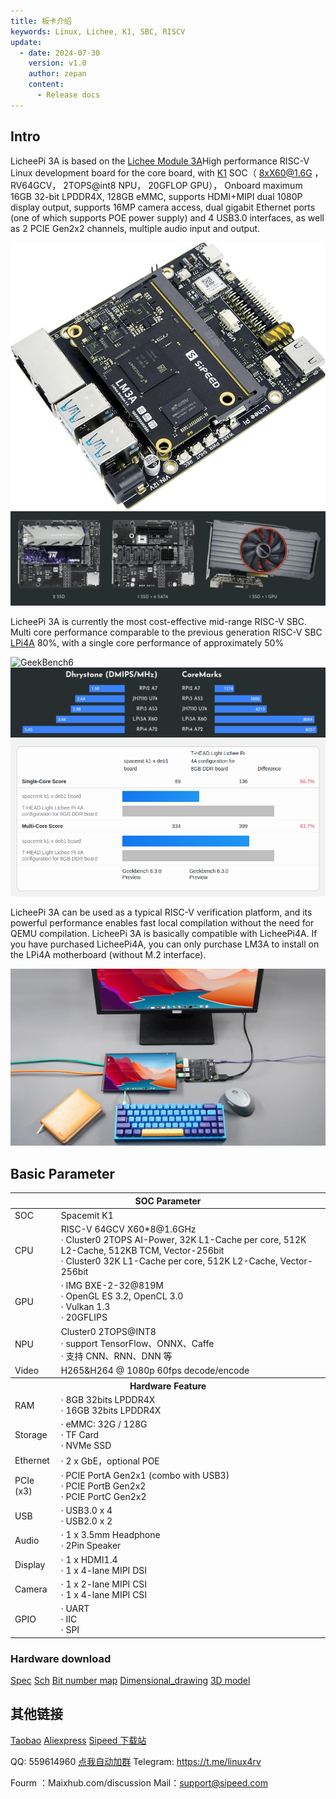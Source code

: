 ```yaml
---
title: 板卡介绍
keywords: Linux, Lichee, K1, SBC, RISCV
update:
  - date: 2024-07-30
    version: v1.0
    author: zepan
    content:
      - Release docs
---
```


## Intro

LicheePi 3A is based on the [Lichee Module 3A](http://wiki.sipeed.com/hardware/zh/lichee/K1/lm3a.html)High performance RISC-V Linux development board for the core board, with [K1](https://www.spacemit.com/key-stone-k1/) SOC（ 8xX60@1.6G ， RV64GCV， 2TOPS@int8   NPU， 20GFLOP GPU）， Onboard maximum 16GB 32-bit LPDDR4X, 128GB eMMC, supports HDMI+MIPI dual 1080P display output, supports 16MP camera access, dual gigabit Ethernet ports (one of which supports POE power supply) and 4 USB3.0 interfaces, as well as 2 PCIE Gen2x2 channels, multiple audio input and output.

![lpi3a](./assets/intro/lpi3a.jpg)
![pcie](./assets/intro/pcie.png)

LicheePi 3A is currently the most cost-effective mid-range RISC-V SBC. Multi core performance comparable to the previous generation RISC-V SBC [LPi4A](http://wiki.sipeed.com/hardware/zh/lichee/th1520/lpi4a.html) 80%, with a single core performance of approximately 50%

![GeekBench6]( https://browser.geekbench.com/v6/cpu/compare/6718771?baseline=5822041 )
![benchmark](./assets/intro/benchmark.png)
![geekbench6](./assets/intro/geekbench6.png)
 
LicheePi 3A can be used as a typical RISC-V verification platform, and its powerful performance enables fast local compilation without the need for QEMU compilation.
LicheePi 3A is basically compatible with LicheePi4A. If you have purchased LicheePi4A, you can only purchase LM3A to install on the LPi4A motherboard (without M.2 interface).

![desktop](./assets/intro/desktop.jpg)


## Basic Parameter

<table>
<thead>
<tr>
  <th colspan=2>SOC Parameter</th>
</tr>
</thead>
<tbody>
<tr>
  <td>SOC</td>
  <td>Spacemit K1</td>
</tr>
<tr>
  <td>CPU</td>
  <td>RISC-V 64GCV X60*8@1.6GHz <br>· Cluster0 2TOPS AI-Power, 32K L1-Cache per core, 512K L2-Cache, 512KB TCM, Vector-256bit <br>· Cluster0 32K L1-Cache per core, 512K L2-Cache, Vector-256bit </td>
</tr>
<tr>
  <td>GPU</td>
  <td>· IMG BXE-2-32@819M <br>· OpenGL ES 3.2, OpenCL 3.0<br>· Vulkan 1.3<br>· 20GFLIPS </td>
</tr>
<tr>
  <td>NPU</td>
  <td>Cluster0 2TOPS@INT8  <br>· support TensorFlow、ONNX、Caffe <br>· 支持 CNN、RNN、DNN 等</td>
</tr>
<tr>
  <td>Video</td>
  <td>H265&H264 @ 1080p 60fps decode/encode</td>
</tr>
<tr>
  <th colspan=2>Hardware Feature</th>
</tr>
<tr>
  <td>RAM</td>
  <td>· 8GB 32bits LPDDR4X<br>· 16GB 32bits LPDDR4X<br></td>
</tr>
<tr>
  <td>Storage</td>
  <td>· eMMC: 32G / 128G <br>· TF Card<br>·  NVMe SSD</td>
</tr>
<tr>
  <td>Ethernet</td>
  <td>· 2 x GbE，optional POE</td>
</tr>
<tr>
  <td>PCIe (x3)</td>
  <td>· PCIE PortA Gen2x1 (combo with USB3)<br>· PCIE PortB Gen2x2<br>· PCIE PortC Gen2x2</td>
</tr>
<tr>
  <td>USB</td>
  <td>· USB3.0 x 4<br>· USB2.0 x 2</td>
</tr>
<tr>
  <td>Audio</td>
  <td>· 1 x 3.5mm Headphone<br>· 2Pin Speaker<br></td>
</tr>
<tr>
  <td>Display</td>
  <td>· 1 x HDMI1.4<br>· 1 x 4-lane MIPI DSI</td>
</tr>
<tr>
  <td>Camera</td>
  <td>· 1 x 2-lane MIPI CSI<br>· 1 x 4-lane MIPI CSI</td>
</tr>
<tr>
  <td>GPIO</td>
  <td>· UART<br>· IIC<br>· SPI</td>
</tr>
</tbody>
</table>

### Hardware download

[Spec](https://dl.sipeed.com/shareURL/LICHEE/LicheePi3A/01_Specification)
[Sch](https://dl.sipeed.com/shareURL/LICHEE/LicheePi3A/02_Schematic)
[Bit number map](https://dl.sipeed.com/shareURL/LICHEE/LicheePi3A/03_Bit_number_map)
[Dimensional_drawing](https://dl.sipeed.com/shareURL/LICHEE/LicheePi3A/04_Dimensional_drawing)
[3D model](https://dl.sipeed.com/shareURL/LICHEE/LicheePi3A/05_3D_model)

## 其他链接

[Taobao](https://item.taobao.com/item.htm?id=)
[Aliexpress](https://xxx)
[Sipeed 下载站](https://dl.sipeed.com/shareURL/LICHEE/LicheePi3A)

QQ: 559614960 [点我自动加群](http://qm.qq.com/cgi-bin/qm/qr?k=5YkapIhdtWHp8AEfM5_bFFYQIX3CUQN6)
Telegram: https://t.me/linux4rv

Fourm ：Maixhub.com/discussion
Mail：support@sipeed.com
